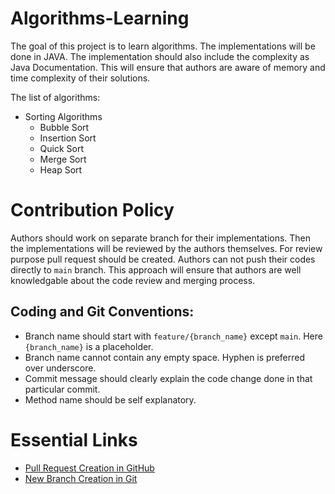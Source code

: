 # Algorithms-Learning

The goal of this project is to learn algorithms. The implementations will be done in JAVA. The implementation should also include the complexity as Java Documentation. This will ensure that authors are aware of memory and time complexity of their solutions.

The list of algorithms:
- Sorting Algorithms
    - Bubble Sort
    - Insertion Sort
    - Quick Sort
    - Merge Sort
    - Heap Sort

# Contribution Policy

Authors should work on separate branch for their implementations. Then the implementations will be reviewed by the authors themselves. For review purpose pull request should be created. Authors can not push their codes directly to `main` branch. This approach will ensure that authors are well knowledgable about the code review and merging process.

## Coding and Git Conventions:
- Branch name should start with `feature/{branch_name}` except `main`. Here `{branch_name}` is a placeholder.
- Branch name cannot contain any empty space. Hyphen is preferred over underscore.
- Commit message should clearly explain the code change done in that particular commit.
- Method name should be self explanatory.

# Essential Links
- [Pull Request Creation in GitHub](https://docs.github.com/en/github/collaborating-with-pull-requests/proposing-changes-to-your-work-with-pull-requests/creating-a-pull-request)
- [New Branch Creation in Git](https://www.atlassian.com/git/tutorials/using-branches/git-checkout)
